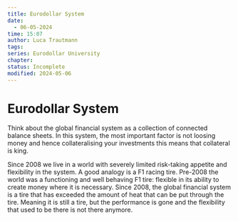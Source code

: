 ```yaml
---
title: Eurodollar System
date:
  - 06-05-2024
time: 15:07
author: Luca Trautmann
tags: 
series: Eurodollar University
chapter: 
status: Incomplete
modified: 2024-05-06
---
```

# Eurodollar System

Think about the global financial system as a collection of connected balance sheets. In this system, the most important factor is not loosing money and hence collateralising your investments this means that collateral is king. 

Since 2008 we live in a world with severely limited risk-taking appetite and flexibility in the system. A good analogy is a F1 racing tire. Pre-2008 the world was a functioning and well behaving F1 tire: flexible in its ability to create money where it is necessary. Since 2008, the global financial system is a tire that has exceeded the amount of heat that can be put through the tire. Meaning it is still a tire, but the performance is gone and the flexibility that used to be there is not there anymore. 